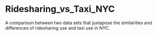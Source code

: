 # Ridesharing_vs_Taxi_NYC
A comparison between two data sets that juxtapose the similarities and differences of ridesharing use and taxi use in NYC.   
